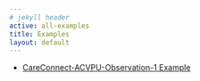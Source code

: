 ```yaml
---
# jekyll header
active: all-examples
title: Examples
layout: default
---
```


- [CareConnect-ACVPU-Observation-1 Example](CareConnect-ACVPU-Observation-Example-1.html)